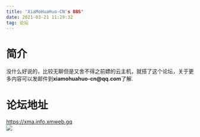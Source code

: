 ```yaml
---
title: 'XiaMoHuaHuo-CN's BBS'
date: 2021-03-21 11:29:32
tag: 论坛
---
```

<h1>简介</h1>
<p>没什么好说的，比较无聊但是又舍不得之前嫖的云主机，就搭了这个论坛，关于更多内容可以发邮件到<b>xiamohuahuo-cn@qq.com</b>了解.</p>
<h1>论坛地址</h1>
<p><a href="https://xma.info.xmweb.gq">https://xma.info.xmweb.gq</a><br />
<img src="https://i.huauo-cn.tk/XM-BBS.png" /></p>
